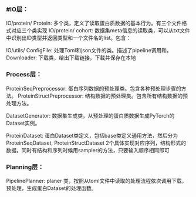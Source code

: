 ### #IO层：

IO/protein/ Protein: 多个类，定义了读取蛋白质数据的基本行为。有三个文件格式对应三个类实现
IO/protein/ cohort: 数据集meta信息的读取类，可以从txt文件中识别出ID类型并返回类型和一个文件名的list。包含：

IO/utils/
ConfigFile: 处理Toml和json文件的类。描述了pipeline调用和。
Downloader: 下载类，给出下载链接，下载并保存在本地


### Process层：

ProteinSeqPreprocessor: 蛋白序列数据的预处理类。包含各种预处理步骤的方法。
ProteinStructPreprocessor: 结构数据的预处理类。包含所有结构数据的预处理方法。

DatasetGenerator: 数据集生成类，从预处理的蛋白质数据生成PyTorch的Dataset实例。

ProteinDataset: 蛋白Dataset类定义，包括base类定义通用方法，然后分为ProteinSeqDataset, ProteinStructDataset 2个具体实现对应序列，结构形式的数据。同时有结构和序列时候用sampler的方法，只要输入顺序相同即可

### Planning层：

PipelinePlanner: planer 类，按照从toml文件中读取的处理流程依次调用下载，预处理，生成蛋白Dataset的处理函数。